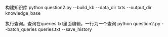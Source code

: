 构建知识库
python question2.py --build_kb --data_dir txts --output_dir knowledge_base

执行查询。查询在queries.txt里面编辑，一行为一个查询
python question2.py --batch_queries queries.txt --save_history

